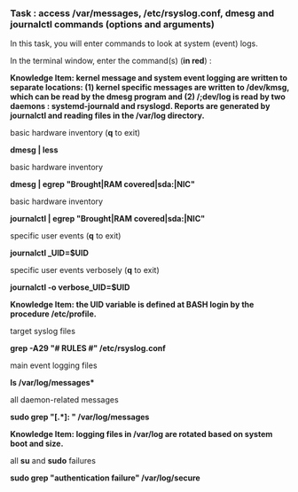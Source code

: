 ### Task : access /var/messages, /etc/rsyslog.conf, **dmesg** and **journalctl** commands (options and arguments)
In this task, you will enter commands to look at system (event) logs.

In the terminal window, enter the command(s) (**in red**) :

**Knowledge Item: kernel message and system event logging are written to separate locations: (1) kernel specific messages are written to /dev/kmsg, which can be read by the dmesg program and (2) /;dev/log is read by two daemons : systemd-journald and rsyslogd. Reports are generated by journalctl and reading files in the /var/log directory.**

basic hardware inventory (**q** to exit)

**dmesg | less**

basic hardware inventory

**dmesg | egrep "Brought|RAM covered|sda:|NIC"**

basic hardware inventory

**journalctl | egrep "Brought|RAM covered|sda:|NIC"**

specific user events (**q** to exit)

**journalctl \_UID=$UID**

specific user events verbosely (**q** to exit)

**journalctl -o verbose\_UID=$UID**

**Knowledge Item: the UID variable is defined at BASH login by the procedure /etc/profile.**

target syslog files

**grep -A29 "# RULES #" /etc/rsyslog.conf**

main event logging files

**ls /var/log/messages\***

all daemon-related messages

**sudo grep "[.\*]: " /var/log/messages**

**Knowledge Item: logging files in /var/log are rotated based on system boot and size.**

all **su** and **sudo** failures

**sudo grep "authentication failure" /var/log/secure**